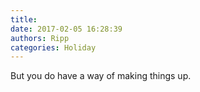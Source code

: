 ```yaml
---
title: 
date: 2017-02-05 16:28:39
authors: Ripp
categories: Holiday
---
```


 But you do have a way of making things up.